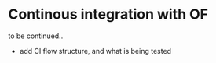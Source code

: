 # Continous integration with OF

to be continued..

* add CI flow structure, and what is being tested